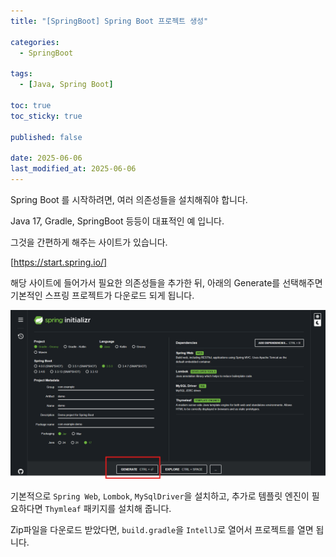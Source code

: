 ```yaml
---
title: "[SpringBoot] Spring Boot 프로젝트 생성"

categories:
  - SpringBoot
  
tags:
  - [Java, Spring Boot]

toc: true
toc_sticky: true

published: false

date: 2025-06-06
last_modified_at: 2025-06-06
---
```


Spring Boot 를 시작하려면, 여러 의존성들을 설치해줘야 합니다.

Java 17, Gradle, SpringBoot 등등이 대표적인 예 입니다.

그것을 간편하게 해주는 사이트가 있습니다. 

[https://start.spring.io/]

해당 사이트에 들어가서 필요한 의존성들을 추가한 뒤, 아래의 Generate를 선택해주면 기본적인 스프링 프로젝트가 다운로드 되게 됩니다.

![](/images/Pasted%20image%2020250606201119.png)

기본적으로 `Spring Web`, `Lombok`, `MySqlDriver`을 설치하고, 추가로 템플릿 엔진이 필요하다면 `Thymleaf` 패키지를 설치해 줍니다.

Zip파일을 다운로드 받았다면, `build.gradle`을 `IntellJ`로 열어서 프로젝트를 열면 됩니다.

